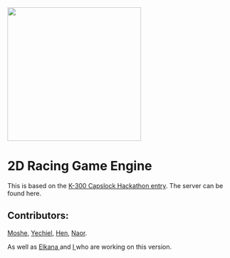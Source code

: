 <img src="https://i.ibb.co/R00tPh5/Whats-App-Image-2020-09-24-at-19-29-27.jpg" width="300" />

# 2D Racing Game Engine
This is based on the <a href="https://github.com/ELK4N4/K300-RacingGame">K-300 Capslock Hackathon entry</a>.
The server can be found <a herf="https://github.com/ELK4N4/2d-racing-game-server">here</a>.
## Contributors:

<a href="https://github.com/Bon1bon"> Moshe</a>, <a href="https://github.com/yechielb2000"> Yechiel</a>, <a href="https://github.com/henyair"> Hen</a>, <a href="https://github.com/naor531"> Naor</a>. 

As well as <a href="https://github.com/ELK4N4"> Elkana </a> and <a href="https://github.com/Akiva-Grobman"> I </a> who are working on this version.
